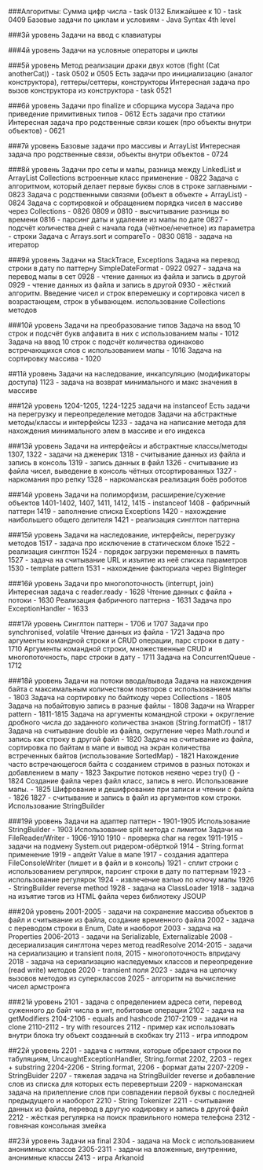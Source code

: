 ###Алгоритмы:
Сумма цифр числа - task 0132
Ближайшее к 10 - task 0409
Базовые задачи по циклам и условиям - Java Syntax 4th level

###3й уровень
Задачи на ввод с клавиатуры

###4й уровень
Задачи на условные операторы и циклы

###5й уровень
Метод реализации драки двух котов (fight (Cat anotherCat)) - task 0502 и 0505
Есть задачи про инициализацию (аналог конструктора), геттеры/сеттеры, конструкторы
Интересная задача про вызов конструктора из конструктора - task 0521

###6й уровень
Задачи про finalize и сборщика мусора
Задача про приведение примитивных типов - 0612
Есть задачи про статики
Интересная задача про родственные связи кошек (про объекты внутри объектов) - 0621

###7й уровень
Базовые задачи про массивы и ArrayList
Интересная задача про родственные связи, объекты внутри объектов - 0724

###8й уровень
Задачи про сеты и мапы, разница между LinkedList и ArrayList
Collections встроенные класс применение - 0822
Задача с алгоритмом, который делает первые буквы слов в строке заглавными - 0823
Задача с родственными связями (объект в объекте + ArrayList) - 0824
Задача с сортировкой и обращением порядка чисел в массиве через Collections - 0826
0809 и 0810 - высчитывание разницы во времени
0816 - парсинг даты и удаление из мапы по дате
0827 - подсчёт количества дней с начала года (чётное/нечетное) из параметра - строки
Задача с Arrays.sort и compareTo - 0830
0818 - задача на итератор

###9й уровень
Задачи на StackTrace, Exceptions
Задача на перевод строки в дату по паттерну SimpleDateFormat - 0922
0927 - задача на перевод мапы в сет
0928 - чтение данных из файла и запись в другой
0929 - чтение данных из файла и запись в другой
0930 - жёсткий алгоритм. Введение чисел и строк вперемешку и сортировка чисел в возрастающем, строк в убывающем.
использование Collections методов

###10й уровень
Задачи на преобразование типов
Задача на ввод 10 строк и подсчёт букв алфавита в них с использованием мапы - 1012
Задача на ввод 10 строк с подсчёт количества одинаково встречающихся слов с использованием мапы - 1016
Задача на сортировку массива - 1020

##11й уровень
Задачи на наследование, инкапсуляцию (модификаторы доступа)
1123 - задача на возврат минимального и макс значения в массиве

###12й уровень
1204-1205, 1224-1225 задачи на instanceof
Есть задачи на перегрузку и переопределение методов
Задачи на абстрактные методы/классы и интерфейсы
1233 - задача на написание метода для нахождения минимального элем в массиве и его индекса

###13й уровень
Задачи на интерфейсы и абстрактные классы/методы
1307, 1322 - задачи на дженерик
1318 - считывание данных из файла и запись в консоль
1319 - запись данных в файл
1326 - считывание из файла чисел, выведение в консоль чётных отсортированных
1327 - наркомания про репку
1328 - наркоманская реализация боёв роботов

###14й уровень
Задачи на полиморфизм, расширение/сужение объектов
1401-1402, 1407, 1411, 1412, 1415 - instanceof
1408 - фабричный паттерн
1419 - заполнение списка Exceptions
1420 - нахождение наибольшего общего делителя
1421 - реализация синглтон паттерна

###15й уровень
Задачи на наследование, интерфейсы, перегрузку методов
1517 - задача про исключение в статическом блоке
1522 - реализация синглтон
1524 - порядок загрузки переменных в память
1527 - задача на считывание URL и изъятие из неё списка параметров
1530 - template pattern
1531 - нахождение факториала через BigInteger

###16й уровень
Задачи про многопоточность (interrupt, join)
Интересная задача с reader.ready - 1628
Чтение данных с файла + потоки - 1630
Реализация фабричного паттерна - 1631
Задача про ExceptionHandler - 1633

###17й уровень
Синглтон паттерн - 1706 и 1707
Задачи про synchronised, volatile
Чтение данных из файла - 1721
Задача про аргументы командной строки и CRUD операции, парс строки в дату - 1710
Аргументы командной строки, множественные CRUD и многопоточность, парс строки в дату - 1711
Задача на ConcurrentQueue - 1712

###18й уровень
Задачи на потоки ввода/вывода
Задача на нахождения байта с максимальным количеством повторов с использованием мапы - 1803
Задача на сортировку по байткоду через Collections - 1805
Задача на побайтовую запись в разные файлы - 1808
Задачи на Wrapper pattern - 1811-1815
Задача на аргументы командной строки + округление дробного числа до заданного количества знаков (String.formatOf) - 1817
Задача на считывание double из файла, округление через Math.round и запись как строку в другой файл - 1820
Задача на считывание из файла, сортировка по байтам в мапе и вывод на экран количества встреченных байтов 
(использование SortedMap) - 1821
Нахождение часто встречающегося байта с созданием стримов в разных потоках и добавлением в мапу - 1823
Закрытие потоков неявно через try() {} - 1824
Создание файла через файл класс, запись в него. Использование мапы. - 1825
Шифрование и дешифрование при записи и чтении с файла - 1826
1827 - считывание и запись в файл из аргументов ком строки. Использование StringBuilder

###19й уровень
Задачи на адаптер паттерн - 1901-1905
Использование StringBuilder - 1903
Использование split метода с лимитом
Задачи на FileReader/Writer - 1906-1910
1910 - проверка char на regex
1911-1915 - задачи на подмену System.out ридером-обёрткой
1914 - String.format применение
1919 - апдейт Value в мапе
1917 - создания адаптера FileConsoleWriter (пишет и в файл и в консоль)
1921 - сплит строки с использованием регулярок, парсинг строки в дату по паттернам
1923 - использование регулярок
1924 - извлечение вэлью по ключу мапы
1926 - StringBuilder reverse method
1928 - задача на ClassLoader
1918 - задача на изъятие тэгов из HTML файла через библиотеку JSOUP

###20й уровень
2001-2005 - задачи на сохранение массива объектов в файл и считывание из файла, создание временного файла
2002 - задача с переводом строки в Enum, Date и наоборот
2003 - задача на Properties
2006-2013 - задачи на Serializable, Externalizable
2008 - десериализация синглтона через метод readResolve
2014-2015 - задачи на сериализацию и transient поля, 2015 - многопоточность впридачу
2018 - задача на сериализацию наследуемых классов и переопредение (read write) методов
2020 - transient поля
2023 - задача на цепочку вызовов методов из суперклассов
2025 - алгоритм на вычисление чисел армстронга

###21й уровень
2101 - задача с определением адреса сети, перевод суженного до байт числа в инт,
побитовые операции
2102 - задача на getModifiers
2104-2106 - equals and hashcode
2107-2109 - задачи на clone
2110-2112 - try with resources
2112 - пример как использовать внутри блока try объект созданный в скобках try
2113 - игра ипподром

##22й уровень
2201 - задача с нитями, которые обрезают строки по табуляциям, UncaughtExceptionHandler, String.format
2202, 2203 - regex + substring
2204-2206 - String.format, 2206 - формат даты
2207-2209 - StringBuider
2207 - тяжелая задача на StringBuilder reverse и добавление слов из списка для которых есть перевертыши
2209 - наркоманская задача на прилепление слов при совпадении первой буквы с последней предыдущего и наоборот
2210 - String Tokenizer
2211 - считывание данных из файла, перевод в другую кодировку и запись в другой файл
2212 - жёсткая регулярка на поиск правильного номера телефона
2312 - говняная консольная змейка

##23й уровень
Задачи на final
2304 - задача на Mock с использованием анонимных классов
2305-2311 - задачи на вложенные, внутренние, анонимные классы
2413 - игра Arkanoid

